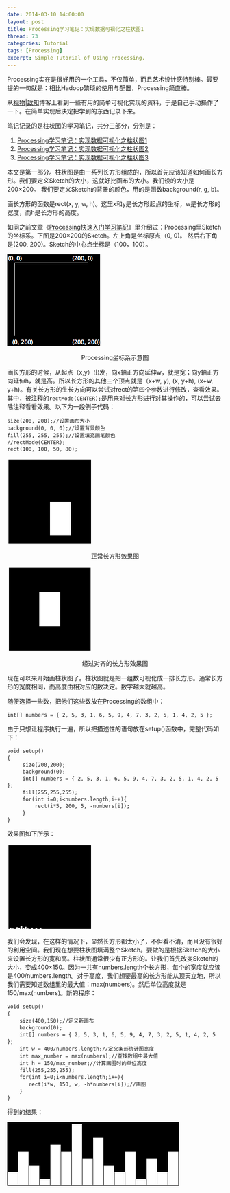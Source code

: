 ```yaml
---
date: 2014-03-10 14:00:00
layout: post
title: Processing学习笔记：实现数据可视化之柱状图1
thread: 73
categories: Tutorial
tags: [Processing]
excerpt: Simple Tutorial of Using Processing.
---
```


Processing实在是很好用的一个工具，不仅简单，而且艺术设计感特别棒。最要提的一句就是：相比Hadoop繁琐的使用与配置，Processing简直棒。

从[视物|致知](http://www.vizinsight.com/)博客上看到一些有用的简单可视化实现的资料，于是自己手动操作了一下。在简单实现后决定把学到的东西记录下来。

笔记记录的是柱状图的学习笔记，共分三部分，分别是：

1. [Processing学习笔记：实现数据可视化之柱状图1](http://hijiangtao.github.io/2014/03/10/ProcessingChart1)
2. [Processing学习笔记：实现数据可视化之柱状图2](http://hijiangtao.github.io/2014/03/10/ProcessingChart2)
3. [Processing学习笔记：实现数据可视化之柱状图3](http://hijiangtao.github.io/2014/03/10/ProcessingChart3)

本文是第一部分。柱状图是由一系列长方形组成的，所以首先应该知道如何画长方形。我们要定义Sketch的大小，这就好比画布的大小。我们设的大小是200×200。 我们要定义Sketch的背景的颜色，用的是函数background(r, g, b)。

画长方形的函数是rect(x, y, w, h)。这里x和y是长方形起点的坐标，w是长方形的宽度，而h是长方形的高度。

如同之前文章《[Processing快速入门学习笔记](http://hijiangtao.github.io/2014/03/01/processing-startnode/)》里介绍过：Processing里Sketch的坐标系。下图是200×200的Sketch。左上角是坐标原点（0, 0)。 然后右下角是(200, 200)。Sketch的中心点坐标是（100，100）。

![Processing坐标系示意图](/assets/2014-03-10-ProcessingXyz.png "Processing坐标系示意图")
<center>Processing坐标系示意图</center>

画长方形的时候，从起点（x,y）出发，向x轴正方向延伸w，就是宽；向y轴正方向延伸h，就是高。所以长方形的其他三个顶点就是（x+w, y), (x, y+h), (x+w, y+h)。有关长方形的生长方向可以尝试对rect的第四个参数进行修改，查看效果。其中，被注释的`rectMode(CENTER);`是用来对长方形进行对其操作的，可以尝试去除注释看看效果。以下为一段例子代码：

```
size(200, 200);//设置画布大小
background(0, 0, 0);//设置背景颜色
fill(255, 255, 255);//设置填充画笔颜色
//rectMode(CENTER);
rect(100, 100, 50, 80);
```

![正常长方形效果图](/assets/2014-03-10-ProcessingPic1.png "正常长方形效果图")
<center>正常长方形效果图</center>

![经过对齐的长方形效果图](/assets/2014-03-10-ProcessingPic2.png "经过对齐的长方形效果图")
<center>经过对齐的长方形效果图</center>

现在可以来开始画柱状图了。柱状图就是把一组数可视化成一排长方形。通常长方形的宽度相同，而高度由相对应的数决定。数字越大就越高。

随便选择一些数，把他们这些数放在Processing的数组中：

```
int[] numbers = { 2, 5, 3, 1, 6, 5, 9, 4, 7, 3, 2, 5, 1, 4, 2, 5 };
```

由于只想让程序执行一遍，所以把描述性的语句放在setup()函数中，完整代码如下：

```
void setup()
{
     size(200,200);
     background(0);
     int[] numbers = { 2, 5, 3, 1, 6, 5, 9, 4, 7, 3, 2, 5, 1, 4, 2, 5 };
     fill(255,255,255);
     for(int i=0;i<numbers.length;i++){
         rect(i*5, 200, 5, -numbers[i]);
     }
}
```

效果图如下所示：

![](/assets/2014-03-10-ProcessingPic3.png)

我们会发现，在这样的情况下，显然长方形都太小了，不但看不清，而且没有很好的利用空间。我们现在想要柱状图填满整个Sketch。要做的是根据Sketch的大小来设置长方形的宽和高。柱状图通常很少有正方形的。让我们首先改变Sketch的大小，变成400×150。因为一共有numbers.length个长方形，每个的宽度就应该是400/numbers.length。对于高度，我们想要最高的长方形能从顶天立地，所以我们需要知道数组里的最大值：max(numbers)。然后单位高度就是150/max(numbers)。新的程序：

```
void setup()
{
    size(400,150);//定义新画布
    background(0);
    int[] numbers = { 2, 5, 3, 1, 6, 5, 9, 4, 7, 3, 2, 5, 1, 4, 2, 5 };
    int w = 400/numbers.length;//定义条形统计图宽度
    int max_number = max(numbers);//查找数组中最大值
    int h = 150/max_number;//计算画图时的单位高度
    fill(255,255,255);
    for(int i=0;i<numbers.length;i++){
       rect(i*w, 150, w, -h*numbers[i]);//画图
    }
}
```

得到的结果：

![](/assets/2014-03-10-ProcessingPic4.png)